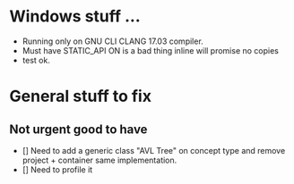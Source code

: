 # Windows stuff ... 

- Running only on GNU CLI CLANG 17.03 compiler.
- Must have STATIC_API ON is a bad thing inline will promise no copies
- test ok.

# General stuff to fix
## Not urgent good to have
  - [] Need to add a generic class "AVL Tree" on concept type and remove project + container same implementation.
  - [] Need to profile it
